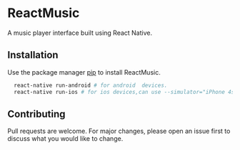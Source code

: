# ReactMusic
A music player interface built using React Native.

## Installation

Use the package manager [pip](https://pip.pypa.io/en/stable/) to install ReactMusic.

```bash
  react-native run-android # for android  devices.
  react-native run-ios # for ios devices,can use --simulator="iPhone 4s " to specify version

```


## Contributing
Pull requests are welcome. For major changes, please open an issue first to discuss what you would like to change.
